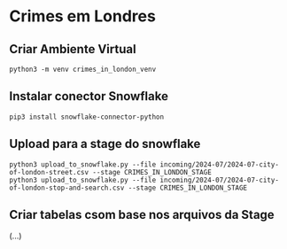 # Crimes em Londres

## Criar Ambiente Virtual
````
python3 -m venv crimes_in_london_venv
````
## Instalar conector Snowflake
````
pip3 install snowflake-connector-python
````
## Upload para a stage do snowflake
````
python3 upload_to_snowflake.py --file incoming/2024-07/2024-07-city-of-london-street.csv --stage CRIMES_IN_LONDON_STAGE
python3 upload_to_snowflake.py --file incoming/2024-07/2024-07-city-of-london-stop-and-search.csv --stage CRIMES_IN_LONDON_STAGE
````
## Criar tabelas csom base nos arquivos da Stage
(...)


